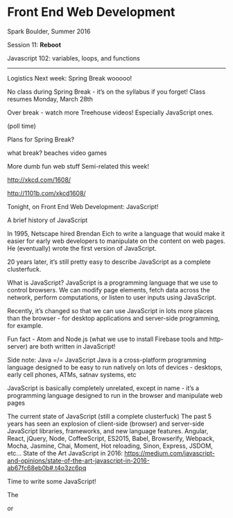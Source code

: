 # Front End Web Development

Spark Boulder, Summer 2016

Session 11: **Reboot**

Javascript 102: variables, loops, and functions

-------

Logistics
Next week: Spring Break wooooo!

No class during Spring Break - it’s on the syllabus if you forget! Class resumes Monday, March 28th

Over break - watch more Treehouse videos! Especially JavaScript ones.

(poll time)

Plans for Spring Break?

what break?
beaches
video games

More dumb fun web stuff
Semi-related this week!

http://xkcd.com/1608/


http://1101b.com/xkcd1608/



Tonight, on Front End Web Development:
JavaScript!

A brief history of JavaScript

In 1995, Netscape hired Brendan Eich to write a language that would make it easier for early web developers to manipulate on the content on web pages. He (eventually) wrote the first version of JavaScript.

20 years later, it’s still pretty easy to describe JavaScript as a complete clusterfuck.




What is JavaScript?
JavaScript is a programming language that we use to control browsers.
We can modify page elements, fetch data across the network, perform computations, or listen to user inputs using JavaScript.

Recently, it’s changed so that we can use JavaScript in lots more places than the browser - for desktop applications and server-side programming, for example.

Fun fact - Atom and Node.js (what we use to install Firebase tools and http-server) are both written in JavaScript!

Side note: Java =/= JavaScript
Java is a cross-platform programming language designed to be easy to run natively on lots of devices - desktops, early cell phones, ATMs, satnav systems, etc

JavaScript is basically completely unrelated, except in name - it’s a programming language designed to run in the browser and manipulate web pages

The current state of JavaScript
(still a complete clusterfuck)
The past 5 years has seen an explosion of client-side (browser) and server-side JavaScript libraries, frameworks, and new language features.
Angular, React, jQuery, Node, CoffeeScript, ES2015, Babel, Browserify, Webpack, Mocha, Jasmine, Chai, Moment, Hot reloading, Sinon, Express, JSDOM, etc...
State of the Art JavaScript in 2016: https://medium.com/javascript-and-opinions/state-of-the-art-javascript-in-2016-ab67fc68eb0b#.t4o3zc6pq


Time to write some JavaScript!

The <script> tag
<script>
	alert("hello!");
</script>
or
<script src="/myscript.js" />

Some JS functions and methods
alert(“This is one of those annoying popups that asks if you’re sure that you want to leave this site”);

console.log(“Where does this message get logged to?”);

document.write(“<h1>asdfasdfasdf</h1>”);


Some more JS functions and methods
document.getElementById('someElementID')
// doesn’t do anything on its own - “returns” an element

console.log(document.getElementById('someElementID').innerHTML);

document.getElementById('someElementID').innerHTML = “dude. sweet.”;





Variables
Store references to things in variables!
Generally not required at first, but it’ll make things a lot easier as your JS gets more complex.

var dudeSweet = “dude. sweet!”;
document.getElementById('someElementID').innerHTML = dudeSweet;

A more complicated variables example
var elementID = “someElementID”;
var element = document.getElementById(elementID);
var dudeSweet = “dude. sweet!”;

element.innerHTML = dudeSweet;
// does the same thing!

That’s it!

Zach Holman on “Independent Study”
https://zachholman.com/2011/02/graduated-with-a-major-in-startups/

Side note - the one developer I look up to the most is Zach Holman.
All of the stuff that he’s got on his blog is worth reading - highly recommend checking it out.



Excelsior! 🚀
